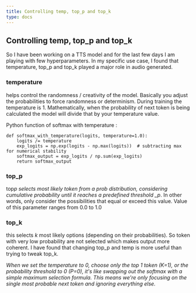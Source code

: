 ```yaml
---
title: Controlling temp, top_p and top_k
type: docs
---
```


## Controlling temp, top_p and top_k

So I have been working on a TTS model and for the last few days I am playing with few hyperparameters. In my specific use case, I found that temperature, top_p and top_k played a major role in audio generated.

### temperature

helps control the randomness / creativity of the model. Basically you adjust the probabilities to force randomness or determinism. During training the temperature is 1. Mathematically, when the probability of next token is being calculated the model will divide that by your temperature value.

Python function of softmax with temperature :

    def softmax_with_temperature(logits, temperature=1.0):
        logits /= temperature
        exp_logits = np.exp(logits - np.max(logits))  # subtracting max for numerical stability
        softmax_output = exp_logits / np.sum(exp_logits)
        return softmax_output

### top_p

top*p selects most likely token from a prob distribution, considering cumulative probability until it reaches a predefined threshold \_p*. In other words, only consider the possibilities that equal or exceed this value. Value of this parameter ranges from 0.0 to 1.0

### top_k

this selects _k_ most likely options (depending on their probabilities). So token with very low probability are not selected which makes output more coherent. I have found that changing top_p and temp is more useful than trying to tweak top_k.

_When we set the temperature to 0, choose only the top 1 token (K=1), or the probability threshold to 0 (P=0), it's like swapping out the softmax with a simple maximum selection formula. This means we're only focusing on the single most probable next token and ignoring everything else._
